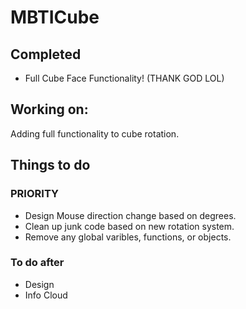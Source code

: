 # MBTICube

## Completed
  - Full Cube Face Functionality! (THANK GOD LOL)

## Working on: 
  Adding full functionality to cube rotation.


## Things to do

  ### PRIORITY
  - Design Mouse direction change based on degrees.
  - Clean up junk code based on new rotation system.
  - Remove any global varibles, functions, or objects.
  
  ### To do after
  - Design
  - Info Cloud
